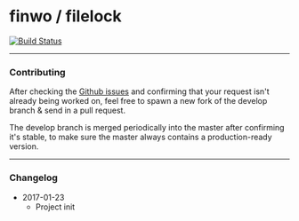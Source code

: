 # finwo / filelock

[![Build Status](https://travis-ci.org/finwo/php-filelock.svg?branch=master)](https://travis-ci.org/finwo/php-filelock)

-----

### Contributing

After checking the [Github issues](https://github.com/finwo/php-filelock/issues) and confirming that your request isn't already being worked on, feel free to spawn a new fork of the develop branch & send in a pull request.


The develop branch is merged periodically into the master after confirming it's stable, to make sure the master always contains a production-ready version.

-----

### Changelog
- 2017-01-23
  - Project init
